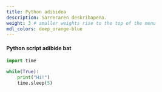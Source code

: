 ```yaml
---
title: Python adibidea
description: Sarreraren deskribapena.
weight: 3 # smaller weights rise to the top of the menu
mdl_colors: deep_orange-blue
---
```


#### Python script adibide bat

```python
import time

while(True):
    print("Hi!")
    time.sleep(5)
```
